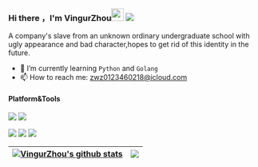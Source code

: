 ### Hi there ，I'm VingurZhou<a href="https://zhouwenzhe.com"><img src="https://media.giphy.com/media/hvRJCLFzcasrR4ia7z/giphy.gif" width="25px"></a> ![](https://komarev.com/ghpvc/?username=Vingurzhou&style=flat-square&color=brightgreen)
A company's slave from an unknown ordinary undergraduate school with ugly appearance and bad character,hopes to get rid of this identity in the future.
- 🌱 I’m currently learning `Python` and `Golang`
- 📫 How to reach me: zwz0123460218@icloud.com
<!--
Here are some ideas to get you started:
- 🔭 I’m currently working on ...
- 🌱 I’m currently learning ...
- 👯 I’m looking to collaborate on ...
- 🤔 I’m looking for help with ...
- 💬 Ask me about ...
- 📫 How to reach me: ...
- 😄 Pronouns: ...
- ⚡ Fun fact: ...
-->

#### Platform&Tools

[![](https://img.shields.io/badge/macOS-Monterey-FD6585?style=flat-square&logo=Apple)](<[https://](https://www.apple.com/macos/big-sur/)>)
[![](https://img.shields.io/badge/ubuntu-8.04-blue?style=flat-square&logo=Centos)](https://ubuntu.com/)

[![](https://img.shields.io/badge/Jetbrains-Pycharm-yellow?style=flat-square&logo=Pycharm)](https://www.jetbrains.com/pycharm/)
[![](https://img.shields.io/badge/-Docker-2496ED?style=flat-square&logo=docker&logoColor=ffffff)](https://www.docker.com/)
[![](https://img.shields.io/badge/-Postman-ed7547?style=flat-square&logo=postman&logoColor=ffffff)](https://www.postman.com/)

| <a href="https://github.com/anuraghazra/github-readme-stats"><img align="center" src="https://github-readme-stats.vercel.app/api?username=Vingurzhou&show_icons=true&theme=radical&hide_border=true" alt="VingurZhou's github stats" /></a> | <a href="https://github.com/anuraghazra/github-readme-stats"><img align="center" src="https://github-readme-stats.vercel.app/api/top-langs/?username=Vingurzhou&layout=compact&hide_border=true&text_color=9ffef6&bg_color=000000" /></a> |
| ------------------------------------------------------------ | ------------------------------------------------------------ |





